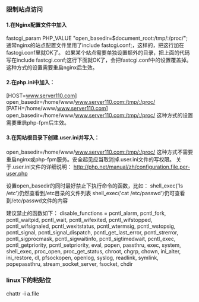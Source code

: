 ### 限制站点访问

#### 1.在Nginx配置文件中加入
fastcgi_param  PHP_VALUE  "open_basedir=$document_root:/tmp/:/proc/";
通常nginx的站点配置文件里用了include fastcgi.conf;，这样的，把这行加在fastcgi.conf里就OK了。
如果某个站点需要单独设置额外的目录，把上面的代码写在include fastcgi.conf;这行下面就OK了，会把fastcgi.conf中的设置覆盖掉。
这种方式的设置需要重启nginx后生效。

#### 2.在php.ini中加入：
[HOST=www.server110.com]
open_basedir=/home/www/www.server110.com:/tmp/:/proc/
[PATH=/home/www/www.server110.com]
open_basedir=/home/www/www.server110.com:/tmp/:/proc/
这种方式的设置需要重启php-fpm后生效。

#### 3.在网站根目录下创建.user.ini并写入：
open_basedir=/home/www/www.server110.com:/tmp/:/proc/
这种方式不需要重启nginx或php-fpm服务。安全起见应当取消掉.user.ini文件的写权限。
关于.user.ini文件的详细说明：
http://php.net/manual/zh/configuration.file.per-user.php

设置open_basedir的同时最好禁止下执行命令的函数，比如：
shell_exec('ls /etc')仍然查看到/etc目录的文件列表
shell_exec('cat /etc/passwd')仍可查看到/etc/passwd文件的内容

建议禁止的函数如下：
disable_functions = pcntl_alarm, pcntl_fork, pcntl_waitpid, pcntl_wait, pcntl_wifexited, pcntl_wifstopped, pcntl_wifsignaled, pcntl_wexitstatus, pcntl_wtermsig, pcntl_wstopsig, pcntl_signal, pcntl_signal_dispatch, pcntl_get_last_error, pcntl_strerror, pcntl_sigprocmask, pcntl_sigwaitinfo, pcntl_sigtimedwait, pcntl_exec, pcntl_getpriority, pcntl_setpriority, eval, popen, passthru, exec, system, shell_exec, proc_open, proc_get_status, chroot, chgrp, chown, ini_alter, ini_restore, dl, pfsockopen, openlog, syslog, readlink, symlink, popepassthru, stream_socket_server, fsocket, chdir

###  linux下的粘贴位
chattr -i a.file

